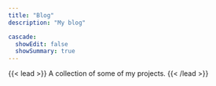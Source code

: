 ```yaml
---
title: "Blog"
description: "My blog"

cascade:
  showEdit: false
  showSummary: true
---
```

{{< lead >}} A collection of some of my projects. {{< /lead >}}